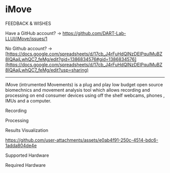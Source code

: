 # iMove

FEEDBACK & WISHES

Have a GitHub account? -> https://github.com/DART-Lab-LLUI/iMove/issues/1

No Github account? -> [https://docs.google.com/spreadsheets/d/17cb_J4rFuHdQlNzDEIPqulMuBZ8IQAajLwhQC7_feMg/edit?gid=1386834576#gid=1386834576](https://docs.google.com/spreadsheets/d/17cb_J4rFuHdQlNzDEIPqulMuBZ8IQAajLwhQC7_feMg/edit?usp=sharing)

---
iMove (intrumented Movements) is a plug and play low budget open source biomechnics and movement analysis tool which allows recording and processing on end consumer devices using off the shelf webcams, phones , IMUs and a computer. 

Recording


Processing

Results Visualization 


https://github.com/user-attachments/assets/e0ab4f91-250c-4514-bdc6-1adda804de4e


Supported Hardware 

Required Hardware 
